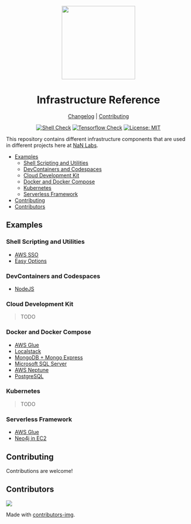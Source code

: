 <div align="center">
<p>
    <img
        style="width: 200px"
        width="200"
        src="https://avatars.githubusercontent.com/u/4426989?s=200&v=4"
    >
</p>
<h1>Infrastructure Reference</h1>

[Changelog](#) |
[Contributing](./CONTRIBUTING.md)

</div>
<div align="center">

[![Shell Check][shellcheckbadge]][shellcheckurl]
[![Tensorflow Check][tf-checkbadge]][tf-checkurl]
[![License: MIT][licensebadge]][licenseurl]

</div>

This repository contains different infrastructure components that are used in different projects
here at [NaN Labs](https://www.nanlabs.com/).

- [Examples](#examples)
  - [Shell Scripting and Utilities](#shell-scripting-and-utilities)
  - [DevContainers and Codespaces](#devcontainers-and-codespaces)
  - [Cloud Development Kit](#cloud-development-kit)
  - [Docker and Docker Compose](#docker-and-docker-compose)
  - [Kubernetes](#kubernetes)
  - [Serverless Framework](#serverless-framework)
- [Contributing](#contributing)
- [Contributors](#contributors)

## Examples

### Shell Scripting and Utilities

- [AWS SSO](./examples/scripts/aws-sso/)
- [Easy Options](./examples/scripts/easy-options/)

### DevContainers and Codespaces

- [NodeJS](./examples/devcontainers/nodejs/)

### Cloud Development Kit

> TODO

### Docker and Docker Compose

- [AWS Glue](./examples/docker/glue/)
- [Localstack](./examples/docker/localstack/)
- [MongoDB + Mongo Express](./examples/docker/mongodb/)
- [Microsoft SQL Server](./examples/docker/mssql/)
- [AWS Neptune](./examples/docker/neptune/)
- [PostgreSQL](./examples/docker/postgres/)

### Kubernetes

> TODO

### Serverless Framework

- [AWS Glue](./examples/serverless/serverless-glue/)
- [Neo4j in EC2](./examples/serverless/serverless-neo4j-ec2/)

## Contributing

Contributions are welcome!

## Contributors

<a href="https://github.com/nanlabs/infra-reference/contributors">
  <img src="https://contrib.rocks/image?repo=nanlabs/infra-reference"/>
</a>

Made with [contributors-img](https://contrib.rocks).

[shellcheckbadge]: https://github.com/nanlabs/infra-reference/actions/workflows/shellcheck.yml/badge.svg
[tf-checkbadge]: https://github.com/nanlabs/infra-reference/actions/workflows/tf-check.yml/badge.svg
[licensebadge]: https://img.shields.io/badge/License-MIT-blue.svg
[shellcheckurl]: https://github.com/nanlabs/infra-reference/actions/workflows/shellcheck.yml
[tf-checkurl]: https://github.com/nanlabs/infra-reference/actions/workflows/tf-check.yml
[licenseurl]: https://github.com/nanlabs/infra-reference/blob/main/LICENSE
